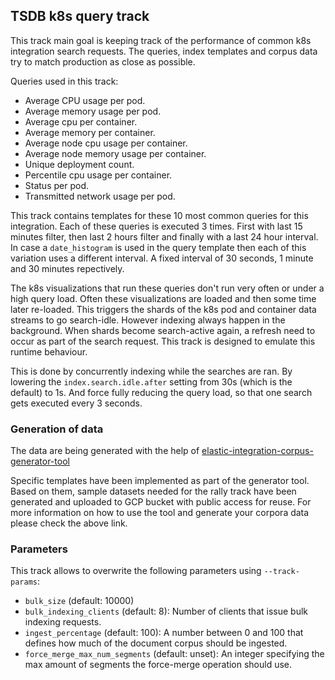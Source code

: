 ## TSDB k8s query track

This track main goal is keeping track of the performance of common k8s integration search requests.
The queries, index templates and corpus data try to match production as close as possible.

Queries used in this track:
* Average CPU usage per pod.
* Average memory usage per pod.
* Average cpu per container.
* Average memory per container.
* Average node cpu usage per container.
* Average node memory usage per container.
* Unique deployment count.
* Percentile cpu usage per container.
* Status per pod.
* Transmitted network usage per pod.

This track contains templates for these 10 most common queries for this integration.
Each of these queries is executed 3 times. First with last 15 minutes filter, then last 2 hours filter  and finally with a last 24 hour interval. In case a `date_histogram` is used in the query template then each of this variation uses a different interval. A fixed interval of 30 seconds, 1 minute and 30 minutes repectively.

The k8s visualizations that run these queries don't run very often or under a high query load.
Often these visualizations are loaded and then some time later re-loaded. This triggers the shards of the k8s pod and container data streams to go search-idle. However indexing always happen in the background. When shards become search-active again, a refresh need to occur as part of the search request. This track is designed to emulate this runtime behaviour.

This is done by concurrently indexing while the searches are ran. By lowering the `index.search.idle.after` setting from 30s (which is the default) to 1s. And force fully reducing the query load, so that one search gets executed every 3 seconds.

### Generation of data

The data are being generated with the help of [elastic-integration-corpus-generator-tool](https://github.com/elastic/observability-dev/blob/main/docs/infraobs/cloudnative-monitoring/dev-docs/elastic-generator-tool-with-rally.md)

Specific templates have been implemented as part of the generator tool. Based on them, sample datasets needed for the rally track have been generated and uploaded to GCP bucket with public access for reuse. For more information on how to use the tool and generate your corpora data please check the above link.

### Parameters

This track allows to overwrite the following parameters using `--track-params`:

* `bulk_size` (default: 10000)
* `bulk_indexing_clients` (default: 8): Number of clients that issue bulk indexing requests.
* `ingest_percentage` (default: 100): A number between 0 and 100 that defines how much of the document corpus should be ingested.
* `force_merge_max_num_segments` (default: unset): An integer specifying the max amount of segments the force-merge operation should use.
